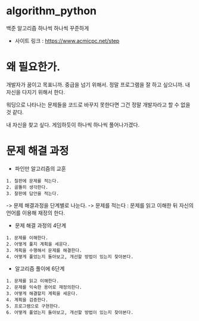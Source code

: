 # algorithm_python
백준 알고리즘 하나씩 하나씩 꾸준하게
* 사이트 링크 : https://www.acmicpc.net/step

# 왜 필요한가.
개발자가 꿈이고 목표니까. 중급을 넘기 위해서.
정말 프로그램을 잘 하고 싶으니까. 
내 자신을 다지기 위해서 한다.

워딩으로 나타나는 문제들을 코드로 바꾸지 못한다면
그건 정말 개발자라고 할 수 없을 것 같다.

내 자신을 찾고 싶다. 
게임하듯이 하나씩 하나씩 풀어나가겠다.

# 문제 해결 과정
* 파인만 알고리즘의 교훈
```
1. 칠판에 문제를 적는다.
2. 골똘히 생각한다.
3. 찰판에 답안을 적는다.
```
-> 문제 해결과정을 단계별로 나눈다.
-> 문제를 적는다 : 문제를 읽고 이해한 뒤 자신의 언어를 이용해 재정의 한다.

* 문제 해결 과정의 4단계
```
1. 문제를 이해한다.
2. 어떻게 풀지 계획을 세운다.
3. 게획을 수행해서 문제를 해결한다.
4. 어떻게 풀었는지 돌아보고, 개선할 방법이 있는지 찾아본다.
```
* 알고리즘 풀이에 6단계
```
1. 문제를 읽고 이해한다.
2. 문제를 익숙한 용어로 재정의한다.
3. 어떻게 해결할지 계획을 세운다.
4. 계획을 검증한다.
5. 프로그램으로 구현한다.
6. 어떻게 풀었는지 돌아보고, 개선할 방법이 있는지 찾아본다.
```

